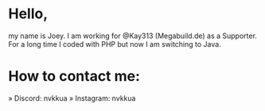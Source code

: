  # Hello,

my name is Joey.
I am working for @Kay313 (Megabuild.de) as a Supporter.
For a long time I coded with PHP but now I am switching to Java.


# How to contact me:
 » Discord: nvkkua
 » Instagram: nvkkua
